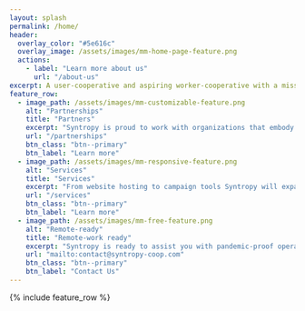 ```yaml
---
layout: splash
permalink: /home/
header:
  overlay_color: "#5e616c"
  overlay_image: /assets/images/mm-home-page-feature.png
  actions:
    - label: "Learn more about us"
      url: "/about-us"
excerpt: A user-cooperative and aspiring worker-cooperative with a mission in building out the technological backbone of America's Left.
feature_row:
  - image_path: /assets/images/mm-customizable-feature.png
    alt: "Partnerships"
    title: "Partners"
    excerpt: "Syntropy is proud to work with organizations that embody progressive values and work to make the world a better place for all."
    url: "/partnerships"
    btn_class: "btn--primary"
    btn_label: "Learn more"
  - image_path: /assets/images/mm-responsive-feature.png
    alt: "Services"
    title: "Services"
    excerpt: "From website hosting to campaign tools Syntropy will expand your reach and grow your membership numbers."
    url: "/services"
    btn_class: "btn--primary"
    btn_label: "Learn more"
  - image_path: /assets/images/mm-free-feature.png
    alt: "Remote-ready"
    title: "Remote-work ready"
    excerpt: "Syntropy is ready to assist you with pandemic-proof operations."
    url: "mailto:contact@syntropy-coop.com"
    btn_class: "btn--primary"
    btn_label: "Contact Us"      
---
```


{% include feature_row %}
